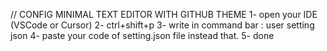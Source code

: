 // CONFIG MINIMAL TEXT EDITOR WITH GITHUB THEME
1- open your IDE (VSCode or Cursor)
2- ctrl+shift+p
3- write in command bar : user setting json
4- paste your code of setting.json file instead that.
5- done